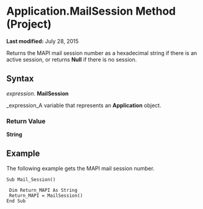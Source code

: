 
# Application.MailSession Method (Project)

 **Last modified:** July 28, 2015

Returns the MAPI mail session number as a hexadecimal string if there is an active session, or returns  **Null** if there is no session.

## Syntax

 _expression_. **MailSession**

 _expression_A variable that represents an  **Application** object.


### Return Value

 **String**


## Example

The following example gets the MAPI mail session number.


```
Sub Mail_Session() 
 
 Dim Return_MAPI As String 
 Return_MAPI = MailSession() 
End Sub
```

